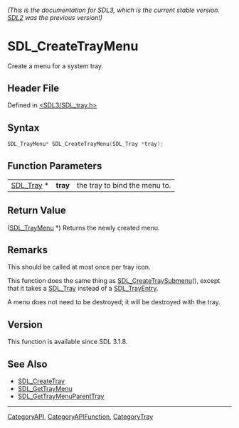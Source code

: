 ###### (This is the documentation for SDL3, which is the current stable version. [SDL2](https://wiki.libsdl.org/SDL2/) was the previous version!)
# SDL_CreateTrayMenu

Create a menu for a system tray.

## Header File

Defined in [<SDL3/SDL_tray.h>](https://github.com/libsdl-org/SDL/blob/main/include/SDL3/SDL_tray.h)

## Syntax

```c
SDL_TrayMenu* SDL_CreateTrayMenu(SDL_Tray *tray);
```

## Function Parameters

|                        |          |                               |
| ---------------------- | -------- | ----------------------------- |
| [SDL_Tray](SDL_Tray) * | **tray** | the tray to bind the menu to. |

## Return Value

([SDL_TrayMenu](SDL_TrayMenu) *) Returns the newly created menu.

## Remarks

This should be called at most once per tray icon.

This function does the same thing as
[SDL_CreateTraySubmenu](SDL_CreateTraySubmenu)(), except that it takes a
[SDL_Tray](SDL_Tray) instead of a [SDL_TrayEntry](SDL_TrayEntry).

A menu does not need to be destroyed; it will be destroyed with the tray.

## Version

This function is available since SDL 3.1.8.

## See Also

- [SDL_CreateTray](SDL_CreateTray)
- [SDL_GetTrayMenu](SDL_GetTrayMenu)
- [SDL_GetTrayMenuParentTray](SDL_GetTrayMenuParentTray)

----
[CategoryAPI](CategoryAPI), [CategoryAPIFunction](CategoryAPIFunction), [CategoryTray](CategoryTray)

